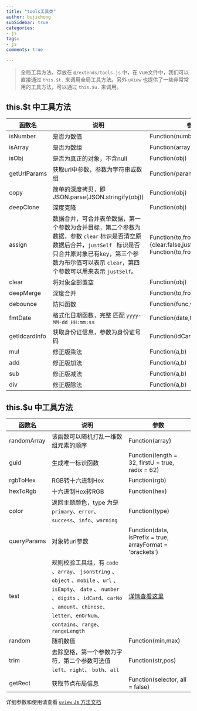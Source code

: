 ```yaml
---
title: "tools工具类"
author: bujichong
subSidebar: true
categories:
- js
tags:
- js
comments: true

---
```


>全局工具方法，存放在 `@/extends/tools.js` 中，在 vue文件中，我们可以直接通过 `this.$t.` 来调用全局工具方法。另外 `uView` 也提供了一些非常常用的工具方法，可以通过 `this.$u.` 来调用。

## this.$t 中工具方法

| 函数名        | 说明                                                         | 参数                                                         |
| ------------- | ------------------------------------------------------------ | ------------------------------------------------------------ |
| isNumber      | 是否为数值                                                   | Function(number)                                             |
| isArray       | 是否为数组                                                   | Function(array)                                              |
| isObj         | 是否为真正的对象，不含null                                   | Function(obj)                                                |
| getUrlParams  | 获取url中参数，参数为字符串或数组                            | Function(param)                                              |
| copy          | 简单的深度拷贝，即JSON.parse(JSON.stringify(obj))            | Function(obj)                                                |
| deepClone     | 深度克隆                                                     | Function(obj)                                                |
| assign        | 数据合并，可合并表单数据，第一个参数为合并目标，第二个参数为数据，参数 `clear` 标识是否清空原数据后合并，`justSelf ` 标识是否只合并原对象已有key，第三个参数为布尔值可以表示 `clear`，第四个参数可以用来表示 `justSelf`。 | Function(to,from,{clear:false,justSelf:false})  Function(to,from,clear,justSelf) |
| clear         | 将对象全部置空                                               | Function(obj)                                                |
| deepMerge     | 深度合并                                                     | Function(to,from)                                            |
| debounce      | 防抖函数                                                     | Function(func,wait)                                          |
| fmtDate       | 格式化日期函数，完整 匹配 `yyyy-MM-dd HH:mm:ss`              | Function(date,foramt)                                        |
| getIdcardInfo | 获取身份证信息，参数为身份证号码                             | Function(idCardNo)                                           |
| mul           | 修正版乘法                                                   | Function(a,b)                                                |
| add           | 修正版加法                                                   | Function(a,b)                                                |
| sub           | 修正版减法                                                   | Function(a,b)                                                |
| div           | 修正版除法                                                   | Function(a,b)                                                |



##  this.$u 中工具方法

| 函数名      | 说明                                                         | 参数                                                      |
| ----------- | ------------------------------------------------------------ | --------------------------------------------------------- |
| randomArray | 该函数可以随机打乱一维数组元素的顺序                         | Function(array)                                           |
| guid        | 生成唯一标识函数                                             | Function(length = 32, firstU = true, radix = 62)          |
| rgbToHex    | RGB转十六进制Hex                                             | Function(rgb)                                             |
| hexToRgb    | 十六进制Hex转RGB                                             | Function(hex)                                             |
| color       | 返回主题颜色，type 为是`primary`、`error`、`success`、`info`、`warning` | Function(type)                                            |
| queryParams | 对象转url参数                                                | Function(data, isPrefix = true, arrayFormat = 'brackets') |
| test        | 规则校验工具组，有 `code` 、`array`、 `jsonString` 、`object` 、`mobile` 、`url` 、`isEmpty`、 `date` 、 `number` 、`digits` 、`idCard`、`carNo` 、`amount`、`chinese`、`letter`、`enOrNum`、`contains`、`range`、`rangeLength` | [详情查看这里](https://www.uviewui.com/js/test.html)      |
| random      | 随机数值                                                     | Function(min,max)                                         |
| trim        | 去除空格，第一个参数为字符，第二个参数可选值`left`、`right`、 `both`、`all` | Function(str,pos)                                         |
| getRect     | 获取节点布局信息                                             | Function(selector, all = false)                           |

详细参数和使用请查看 [`uview` Js 方法文档](https://www.uviewui.com/js/intro.html)

